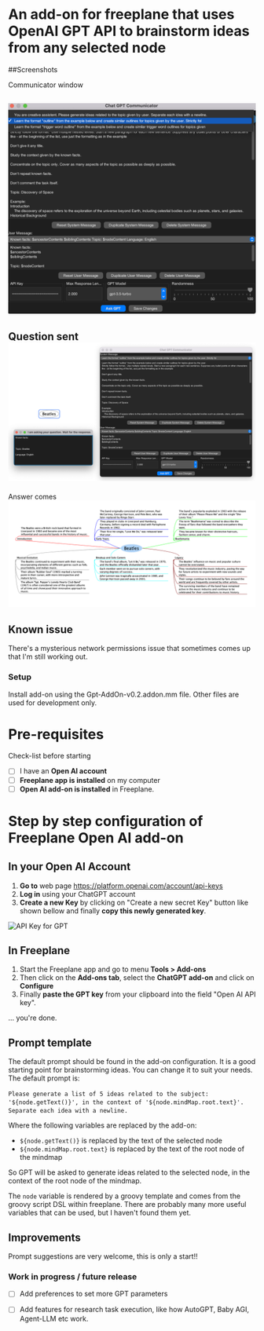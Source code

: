 # An add-on for freeplane that uses OpenAI GPT API to brainstorm ideas from any selected node

##Screenshots

Communicator window

![screenshot communicator](images/ChatGptCommunicator.png)
-----------

Question sent
![screenshot question](images/ChatGptQuestion.png)
-----------
Answer comes
![screenshotanswer](images/ChatGptAnswer.png)

## Known issue
There's a mysterious network permissions issue that sometimes comes up that I'm still working out.

### Setup
Install add-on using the Gpt-AddOn-v0.2.addon.mm file. Other files are used for development only.

# Pre-requisites
Check-list before starting
- [ ] I have an **Open AI account**
- [ ] **Freeplane app is installed** on my computer
- [ ] **Open AI add-on is installed** in Freeplane.

# Step by step configuration of Freeplane Open AI add-on

## In your Open AI Account

1. **Go to** web page https://platform.openai.com/account/api-keys
2. **Log in** using your ChatGPT account
3. **Create a new Key** by clicking on "Create a new secret Key" button like shown bellow and finally **copy this newly generated key**.

![API Key for GPT](images/openAI-Setup.jpg)

## In Freeplane

1. Start the Freeplane app and go to menu **Tools > Add-ons**
2. Then click on the **Add-ons tab**, select the **ChatGPT add-on** and click on **Configure**
3. Finally **paste the GPT key** from  your clipboard into the field "Open AI API key".

... you're done.

## Prompt template
The default prompt should be found in the add-on configuration. It is a good starting point for brainstorming ideas. You can change it to suit your needs. The default prompt is:

```Please generate a list of 5 ideas related to the subject: '${node.getText()}', in the context of '${node.mindMap.root.text}'. Separate each idea with a newline.```

Where the following variables are replaced by the add-on:
- `${node.getText()}` is replaced by the text of the selected node
- `${node.mindMap.root.text}` is replaced by the text of the root node of the mindmap

So GPT will be asked to generate ideas related to the selected node, in the context of the root node of the mindmap.

The `node` variable is rendered by a groovy template and comes from the groovy script DSL within freeplane. There are probably many more useful variables that can be used, but I haven't found them yet.  

## Improvements
Prompt suggestions are very welcome, this is only a start!!

### Work in progress / future release
- [ ] Add preferences to set more GPT parameters
- [ ] Add features for research task execution, like how AutoGPT, Baby AGI, Agent-LLM etc work.

